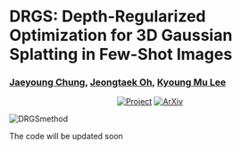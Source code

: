 # DRGS: Depth-Regularized Optimization for 3D Gaussian Splatting in Few-Shot Images
### [Jaeyoung Chung](https://robot0321.github.io/), [Jeongtaek Oh](https://taekkii.github.io/), [Kyoung Mu Lee](https://cv.snu.ac.kr/index.php/~kmlee/)

<div align="center">
  
  [![Project](https://img.shields.io/badge/Project_Page-DRGS-green)](https://robot0321.github.io/DepthRegGS/index.html)
  [![ArXiv](https://img.shields.io/badge/Arxiv-2311.13398-red)](https://arxiv.org/abs/2311.13398) 
</div>


![DRGSmethod](https://github.com/robot0321/DepthRegularizedGS/assets/11347296/33161816-f0a8-4d78-8f90-7ee33d815255)


The code will be updated soon
